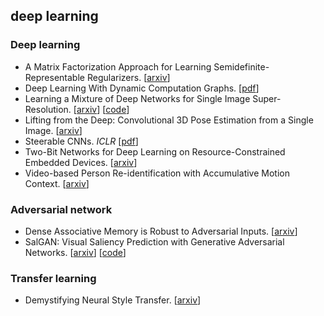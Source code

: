 ## deep learning

### Deep learning

- A Matrix Factorization Approach for Learning Semidefinite-Representable Regularizers. [[arxiv](https://arxiv.org/abs/1701.01207)]
- Deep Learning With Dynamic Computation Graphs. [[pdf](https://openreview.net/pdf?id=ryrGawqex)]
- Learning a Mixture of Deep Networks for Single Image Super-Resolution. [[arxiv](https://arxiv.org/abs/1701.00823)] [[code](http://t.cn/RM4pjZ4)]
- Lifting from the Deep: Convolutional 3D Pose Estimation from a Single Image. [[arxiv](https://arxiv.org/abs/1701.00295)]
- Steerable CNNs. *ICLR* [[pdf](https://openreview.net/pdf?id=rJQKYt5ll)]
- Two-Bit Networks for Deep Learning on Resource-Constrained Embedded Devices. [[arxiv](https://arxiv.org/abs/1701.00485)]
- Video-based Person Re-identification with Accumulative Motion Context. [[arxiv](https://arxiv.org/abs/1701.00193)]
  
### Adversarial network

- Dense Associative Memory is Robust to Adversarial Inputs. [[arxiv](https://arxiv.org/abs/1701.00939)]
- SalGAN: Visual Saliency Prediction with Generative Adversarial Networks. [[arxiv](https://arxiv.org/abs/1701.01081)] [[code](https://github.com/imatge-upc/saliency-salgan-2017)]

### Transfer learning

- Demystifying Neural Style Transfer. [[arxiv](https://arxiv.org/abs/1701.01036)]
  
